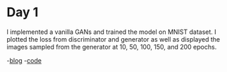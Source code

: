
# Day 1
I implemented a vanilla GANs and trained the model on MNIST dataset. I plotted the loss from discriminator and generator as well as displayed the images sampled from the generator at 10, 50, 100, 150, and 200 epochs.

-[blog](https://sutheeblog.wordpress.com/2018/08/14/day-1-vanilla-gans/)
-[code](https://github.com/unsuthee/100DaysofMLCode/tree/master/day1)

